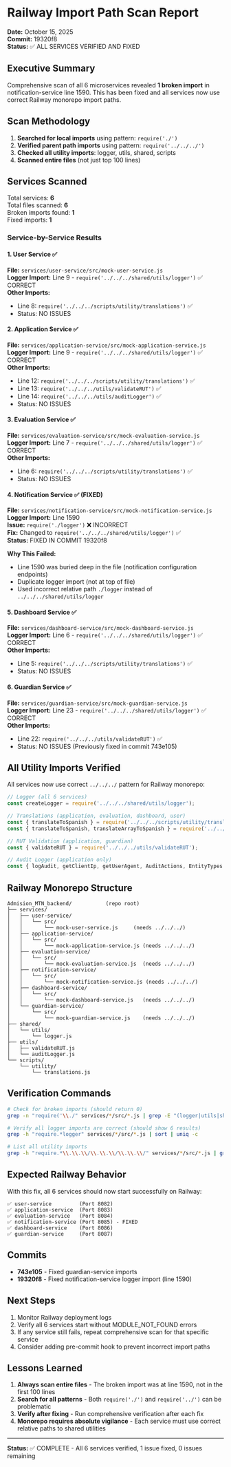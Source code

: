 # Railway Import Path Scan Report

**Date:** October 15, 2025  
**Commit:** 19320f8  
**Status:** ✅ ALL SERVICES VERIFIED AND FIXED

## Executive Summary

Comprehensive scan of all 6 microservices revealed **1 broken import** in notification-service line 1590. This has been fixed and all services now use correct Railway monorepo import paths.

## Scan Methodology

1. **Searched for local imports** using pattern: `require('./')`
2. **Verified parent path imports** using pattern: `require('../../../')`
3. **Checked all utility imports**: logger, utils, shared, scripts
4. **Scanned entire files** (not just top 100 lines)

## Services Scanned

Total services: **6**  
Total files scanned: **6**  
Broken imports found: **1**  
Fixed imports: **1**

### Service-by-Service Results

#### 1. User Service ✅
**File:** `services/user-service/src/mock-user-service.js`  
**Logger Import:** Line 9 - `require('../../../shared/utils/logger')` ✅ CORRECT  
**Other Imports:**
- Line 8: `require('../../../scripts/utility/translations')` ✅
- Status: NO ISSUES

#### 2. Application Service ✅
**File:** `services/application-service/src/mock-application-service.js`  
**Logger Import:** Line 9 - `require('../../../shared/utils/logger')` ✅ CORRECT  
**Other Imports:**
- Line 12: `require('../../../scripts/utility/translations')` ✅
- Line 13: `require('../../../utils/validateRUT')` ✅
- Line 14: `require('../../../utils/auditLogger')` ✅
- Status: NO ISSUES

#### 3. Evaluation Service ✅
**File:** `services/evaluation-service/src/mock-evaluation-service.js`  
**Logger Import:** Line 7 - `require('../../../shared/utils/logger')` ✅ CORRECT  
**Other Imports:**
- Line 6: `require('../../../scripts/utility/translations')` ✅
- Status: NO ISSUES

#### 4. Notification Service ✅ (FIXED)
**File:** `services/notification-service/src/mock-notification-service.js`  
**Logger Import:** Line 1590  
**Issue:** `require('./logger')` ❌ INCORRECT  
**Fix:** Changed to `require('../../../shared/utils/logger')` ✅  
**Status:** FIXED IN COMMIT 19320f8

**Why This Failed:**
- Line 1590 was buried deep in the file (notification configuration endpoints)
- Duplicate logger import (not at top of file)
- Used incorrect relative path `./logger` instead of `../../../shared/utils/logger`

#### 5. Dashboard Service ✅
**File:** `services/dashboard-service/src/mock-dashboard-service.js`  
**Logger Import:** Line 6 - `require('../../../shared/utils/logger')` ✅ CORRECT  
**Other Imports:**
- Line 5: `require('../../../scripts/utility/translations')` ✅
- Status: NO ISSUES

#### 6. Guardian Service ✅
**File:** `services/guardian-service/src/mock-guardian-service.js`  
**Logger Import:** Line 23 - `require('../../../shared/utils/logger')` ✅ CORRECT  
**Other Imports:**
- Line 22: `require('../../../utils/validateRUT')` ✅
- Status: NO ISSUES (Previously fixed in commit 743e105)

## All Utility Imports Verified

All services now use correct `../../../` pattern for Railway monorepo:

```javascript
// Logger (all 6 services)
const createLogger = require('../../../shared/utils/logger');

// Translations (application, evaluation, dashboard, user)
const { translateToSpanish } = require('../../../scripts/utility/translations');
const { translateToSpanish, translateArrayToSpanish } = require('../../../scripts/utility/translations');

// RUT Validation (application, guardian)
const { validateRUT } = require('../../../utils/validateRUT');

// Audit Logger (application only)
const { logAudit, getClientIp, getUserAgent, AuditActions, EntityTypes } = require('../../../utils/auditLogger');
```

## Railway Monorepo Structure

```
Admision_MTN_backend/           (repo root)
├── services/
│   ├── user-service/
│   │   └── src/
│   │       └── mock-user-service.js     (needs ../../../)
│   ├── application-service/
│   │   └── src/
│   │       └── mock-application-service.js (needs ../../../)
│   ├── evaluation-service/
│   │   └── src/
│   │       └── mock-evaluation-service.js  (needs ../../../)
│   ├── notification-service/
│   │   └── src/
│   │       └── mock-notification-service.js (needs ../../../)
│   ├── dashboard-service/
│   │   └── src/
│   │       └── mock-dashboard-service.js   (needs ../../../)
│   └── guardian-service/
│       └── src/
│           └── mock-guardian-service.js    (needs ../../../)
├── shared/
│   └── utils/
│       └── logger.js
├── utils/
│   ├── validateRUT.js
│   └── auditLogger.js
└── scripts/
    └── utility/
        └── translations.js
```

## Verification Commands

```bash
# Check for broken imports (should return 0)
grep -n "require('\\./" services/*/src/*.js | grep -E "(logger|utils|shared)" | wc -l

# Verify all logger imports are correct (should show 6 results)
grep -h "require.*logger" services/*/src/*.js | sort | uniq -c

# List all utility imports
grep -h "require.*\\.\\.\\/\\.\\.\\/\\.\\.\\/" services/*/src/*.js | grep -E "(utils|shared|scripts)" | sort | uniq
```

## Expected Railway Behavior

With this fix, all 6 services should now start successfully on Railway:

```
✅ user-service         (Port 8082)
✅ application-service  (Port 8083)
✅ evaluation-service   (Port 8084)
✅ notification-service (Port 8085) - FIXED
✅ dashboard-service    (Port 8086)
✅ guardian-service     (Port 8087)
```

## Commits

- **743e105** - Fixed guardian-service imports
- **19320f8** - Fixed notification-service logger import (line 1590)

## Next Steps

1. Monitor Railway deployment logs
2. Verify all 6 services start without MODULE_NOT_FOUND errors
3. If any service still fails, repeat comprehensive scan for that specific service
4. Consider adding pre-commit hook to prevent incorrect import paths

## Lessons Learned

1. **Always scan entire files** - The broken import was at line 1590, not in the first 100 lines
2. **Search for all patterns** - Both `require('./')` and `require('../')` can be problematic
3. **Verify after fixing** - Run comprehensive verification after each fix
4. **Monorepo requires absolute vigilance** - Each service must use correct relative paths to shared utilities

---

**Status:** ✅ COMPLETE - All 6 services verified, 1 issue fixed, 0 issues remaining
